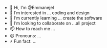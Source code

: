 - 👋 Hi, I’m @Emmanejel
- 👀 I’m interested in ... coding and design
- 🌱 I’m currently learning ... create the software
- 💞️ I’m looking to collaborate on ...all project 
- 📫 How to reach me ...
- 😄 Pronouns: ...
- ⚡ Fun fact: ...

<!---
Emmanejel/Emmanejel is a ✨ special ✨ repository because its `README.md` (this file) appears on your GitHub profile.
You can click the Preview link to take a look at your changes.
--->
